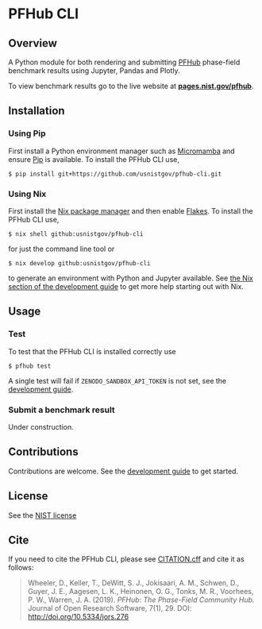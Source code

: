 # PFHub CLI

## Overview

A Python module for both rendering and submitting [PFHub] phase-field
benchmark results using Jupyter, Pandas and Plotly.

To view benchmark results go to the live website at 
[__pages.nist.gov/pfhub__](https://pages.nist.gov/pfhub).

## Installation

### Using Pip

First install a Python environment manager such as [Micromamba] and
ensure [Pip] is available. To install the PFHub CLI use,

    $ pip install git+https://github.com/usnistgov/pfhub-cli.git
    
### Using Nix

First install the [Nix package manager][NIX] and then enable [Flakes].
To install the PFHub CLI use,

    $ nix shell github:usnistgov/pfhub-cli

for just the command line tool or

    $ nix develop github:usnistgov/pfhub-cli
    
to generate an environment with Python and Jupyter available.  See
[the Nix section of the development guide](./DEVELOPMENT.md#nix-shell-prompt) to
get more help starting out with Nix.

## Usage

### Test

To test that the PFHub CLI is installed correctly use

    $ pfhub test

A single test will fail if `ZENODO_SANDBOX_API_TOKEN` is not set, see
the [development guide](./DEVELOPMENT.md#setting-up-zenodo).

### Submit a benchmark result

Under construction.

## Contributions

Contributions are welcome. See the [development guide][DEV] to get
started.

## License

See the [NIST license](./LICENSE.md)

## Cite

If you need to cite the PFHub CLI, please see [CITATION.cff][CITE] and
cite it as follows:

> Wheeler, D., Keller, T., DeWitt, S. J., Jokisaari, A. M., Schwen, D.,
> Guyer, J. E., Aagesen, L. K., Heinonen, O. G., Tonks, M. R., Voorhees,
> P. W., Warren, J. A. (2019). *PFHub: The Phase-Field Community Hub.*
> Journal of Open Research Software, 7(1), 29. DOI:
> <http://doi.org/10.5334/jors.276>

[PFHub]: https://pages.nist.gov/pfhub
[DEV]: ./DEVELOPMENT.md
[LICENSE]: ./LICENSE.md
[CITE]: ./CITATION.cff
[NIX]: https://nixos.org/download.html
[Flakes]: https://nixos.wiki/wiki/Flakes
[Micromamba]: https://mamba.readthedocs.io/en/latest/user_guide/micromamba.html
[Pip]: https://pip.pypa.io/en/stable/
